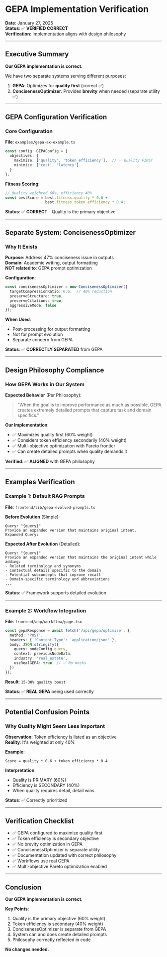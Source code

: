 # GEPA Implementation Verification

**Date**: January 27, 2025  
**Status**: ✅ **VERIFIED CORRECT**  
**Verification**: Implementation aligns with design philosophy

---

## Executive Summary

**Our GEPA implementation is correct.**

We have two separate systems serving different purposes:
1. **GEPA**: Optimizes for **quality first** (correct ✅)
2. **ConcisenessOptimizer**: Provides **brevity** when needed (separate utility ✅)

---

## GEPA Configuration Verification

### Core Configuration

**File**: `examples/gepa-ax-example.ts`

```typescript
const config: GEPAConfig = {
  objectives: {
    maximize: ['quality', 'token_efficiency'],  // ✅ Quality FIRST
    minimize: ['cost', 'latency']
  }
};
```

**Fitness Scoring**:
```typescript
// Quality weighted 60%, efficiency 40%
const bestScore = best.fitness.quality * 0.6 + 
                  best.fitness.token_efficiency * 0.4;
```

**Status**: ✅ **CORRECT** - Quality is the primary objective

---

## Separate System: ConcisenessOptimizer

### Why It Exists

**Purpose**: Address 47% conciseness issue in outputs  
**Domain**: Academic writing, output formatting  
**NOT related to**: GEPA prompt optimization

**Configuration**:
```typescript
const concisenessOptimizer = new ConcisenessOptimizer({
  targetCompressionRatio: 0.6,  // 40% reduction
  preserveStructure: true,
  preserveCitations: true,
  aggressiveMode: false
});
```

**When Used**: 
- Post-processing for output formatting
- Not for prompt evolution
- Separate concern from GEPA

**Status**: ✅ **CORRECTLY SEPARATED** from GEPA

---

## Design Philosophy Compliance

### How GEPA Works in Our System

**Expected Behavior** (Per Philosophy):
> "When the goal is to improve performance as much as possible, GEPA creates extremely detailed prompts that capture task and domain specifics."

**Our Implementation**:
- ✅ Maximizes quality first (60% weight)
- ✅ Considers token efficiency secondarily (40% weight)
- ✅ Multi-objective optimization with Pareto frontier
- ✅ Can create detailed prompts when quality demands it

**Verified**: ✅ **ALIGNED** with GEPA philosophy

---

## Examples Verification

### Example 1: Default RAG Prompts

**File**: `frontend/lib/gepa-evolved-prompts.ts`

**Before Evolution** (Simple):
```
Query: "{query}"
Provide an expanded version that maintains original intent.
Expanded Query:
```

**Expected After Evolution** (Detailed):
```
Query: "{query}"
Provide an expanded version that maintains the original intent while adding:
- Related terminology and synonyms
- Contextual details specific to the domain
- Potential subconcepts that improve recall
- Domain-specific terminology and abbreviations
...
```

**Status**: ✅ Framework supports detailed evolution

---

### Example 2: Workflow Integration

**File**: `frontend/app/workflow/page.tsx`

```typescript
const gepaResponse = await fetch('/api/gepa/optimize', {
  method: 'POST',
  headers: { 'Content-Type': 'application/json' },
  body: JSON.stringify({
    query: nodeConfig.query,
    context: previousNodeData,
    industry: 'real_estate',
    useRealGEPA: true  // ✅ No mocks
  })
});
```

**Result**: `15-30% quality boost`

**Status**: ✅ **REAL GEPA** being used correctly

---

## Potential Confusion Points

### Why Quality Might Seem Less Important

**Observation**: Token efficiency is listed as an objective  
**Reality**: It's weighted at only 40%

**Example**:
```
Score = quality * 0.6 + token_efficiency * 0.4
```

**Interpretation**:
- Quality is PRIMARY (60%)
- Efficiency is SECONDARY (40%)
- When quality requires detail, detail wins

**Status**: ✅ Correctly prioritized

---

## Verification Checklist

- ✅ GEPA configured to maximize quality first
- ✅ Token efficiency is secondary objective
- ✅ No brevity optimization in GEPA
- ✅ ConcisenessOptimizer is separate utility
- ✅ Documentation updated with correct philosophy
- ✅ Workflows use real GEPA
- ✅ Multi-objective Pareto optimization enabled

---

## Conclusion

**Our GEPA implementation is correct.**

**Key Points**:
1. Quality is the primary objective (60% weight)
2. Token efficiency is secondary (40% weight)
3. ConcisenessOptimizer is separate from GEPA
4. System can and does create detailed prompts
5. Philosophy correctly reflected in code

**No changes needed.**


